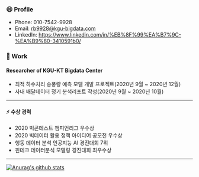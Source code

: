 ### 😄 Profile
- Phone: 010-7542-9928
- Email: rb9928@kgu-bigdata.com
- LinkedIn: https://www.linkedin.com/in/%EB%8F%99%EA%B7%9C-%EA%B9%80-3410591b0/
### 🔭 Work 
#### Researcher of KGU-KT Bigdata Center
- 최적 하수처리 송풍량 예측 모델 개발 프로젝트(2020년 9월 ~ 2020년 12월)
- 사내 배달데이터 정기 분석리포트 작성(2020년 9월 ~ 2020년 10월)
---
#### ⚡ 수상 경력
- 2020 빅콘테스트 챔피언리그 우수상
- 2020 빅데이터 활용 정책 아이디어 공모전 우수상
- 행동 데이터 분석 인공지능 AI 경진대회 7위
- 핀테크 데이터분석 모델링 경진대회 최우수상

---
[![Anurag's github stats](https://github-readme-stats.vercel.app/api?username=DrumDong)](https://github.com/anuraghazra/github-readme-stats)

<!--
**DrumDong/DrumDong** is a ✨ _special_ ✨ repository because its `README.md` (this file) appears on your GitHub profile.

Here are some ideas to get you started:

- 🔭 I’m currently working on KNU-KT Bigdata Center
- 🌱 I’m currently learning ...
- 👯 I’m looking to collaborate on ...
- 🤔 I’m looking for help with ...
- 💬 Ask me about ...
- 📫 How to reach me: ...
- 😄 Pronouns: ...
- ⚡ Fun fact: ...
-->
